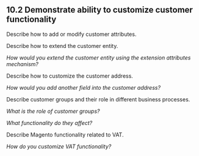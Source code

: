 ## 10.2 Demonstrate ability to customize customer functionality

Describe how to add or modify customer attributes.

Describe how to extend the customer entity. 

*How would you extend the customer entity using the extension attributes mechanism?*

Describe how to customize the customer address. 

*How would you add another field into the customer address?*

Describe customer groups and their role in different business processes. 

*What is the role of customer groups?*

*What functionality do they affect?*

Describe Magento functionality related to VAT. 

*How do you customize VAT functionality?*
